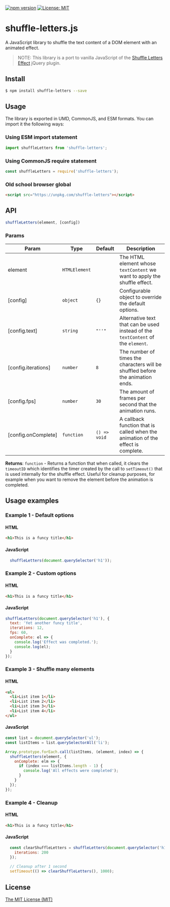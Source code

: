 [![npm version](https://img.shields.io/npm/v/shuffle-letters.svg)](https://www.npmjs.com/package/shuffle-letters)
[![License: MIT](https://img.shields.io/badge/License-MIT-blue.svg)](https://georapbox.mit-license.org/@2021)

# shuffle-letters.js

A JavaScript library to shuffle the text content of a DOM element with an animated effect.

> NOTE: This library is a port to vanilla JavaScript of the [Shuffle Letters Effect](https://tutorialzine.com/2011/09/shuffle-letters-effect-jquery) jQuery plugin.

## Install

```sh
$ npm install shuffle-letters --save
```

## Usage

The library is exported in UMD, CommonJS, and ESM formats. You can import it the following ways:

### Using ESM import statement

```js
import shuffleLetters from 'shuffle-letters';
```

### Using CommonJS require statement

```js
const shuffleLetters = require('shuffle-letters');
```

### Old school browser global
```html
<script src="https://unpkg.com/shuffle-letters"></script>
```

## API

```js
shuffleLetters(element, [config])
```

### Params

| Param | Type | Default | Description |
| --- | --- | --- | --- |
| element | <code>HTMLElement</code> |  | The HTML element whose `textContent` we want to apply the shuffle effect. |
| [config] | <code>object</code> | <code>{}</code> | Configurable object to override the default options. |
| [config.text] | <code>string</code> | <code>&quot;&#x27;&#x27;&quot;</code> | Alternative text that can be used instead of the `textContent` of the `element`. |
| [config.iterations] | <code>number</code> | <code>8</code> | The number of times the characters will be shuffled before the animation ends. |
| [config.fps] | <code>number</code> | <code>30</code> | The amount of frames per second that the animation runs. |
| [config.onComplete] | <code>function</code> | <code>() &#x3D;&gt; void</code> | A callback function that is called when the animation of the effect is complete. |

**Returns**: <code>function</code> - Returns a function that when called, it clears the `timeoutID` which identifies the timer created by the call to `setTimeout()` that is used internally for the shuffle effect. Useful for cleanup purposes, for example when you want to remove the element before the animation is completed.

## Usage examples

### Example 1 - Default options
#### HTML
```html
<h1>This is a funcy title</h1>
```

#### JavaScript
```js
  shuffleLetters(document.querySelector('h1'));
```

### Example 2 - Custom options

#### HTML
```html
<h1>This is a funcy title</h1>
```

#### JavaScript
```js
shuffleLetters(document.querySelector('h1'), {
  text: 'Yet another funcy title',
  iterations: 12,
  fps: 60,
  onComplete: el => {
    console.log('Effect was completed.');
    console.log(el);
  }
});
```

### Example 3 - Shuffle many elements

#### HTML
```html
<ul>
  <li>List item 1</li>
  <li>List item 2</li>
  <li>List item 3</li>
  <li>List item 4</li>
</ul>
```

#### JavaScript
```js
const list = document.querySelector('ul');
const listItems = list.querySelectorAll('li');

Array.prototype.forEach.call(listItems, (element, index) => {
  shuffleLetters(element, {
    onComplete: elm => {
      if (index === listItems.length - 1) {
        console.log('All effects were completed');
      }
    }
  });
});
```

### Example 4 - Cleanup

#### HTML
```html
<h1>This is a funcy title</h1>
```

#### JavaScript
```js
  const clearShuffleLetters = shuffleLetters(document.querySelector('h1'), {
    iterations: 200
  });
  
  // Cleanup after 1 second
  setTimeout(() => clearShuffleLetters(), 1000);
```

## License

[The MIT License (MIT)](https://georapbox.mit-license.org/@2021)
